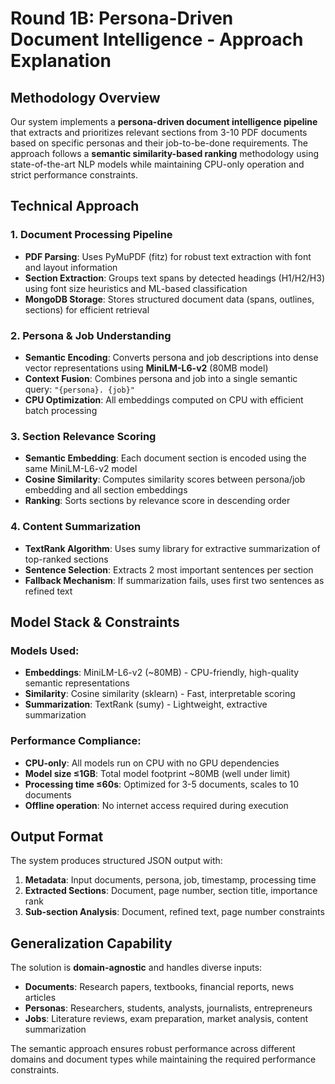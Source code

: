 # Round 1B: Persona-Driven Document Intelligence - Approach Explanation

## Methodology Overview

Our system implements a **persona-driven document intelligence pipeline** that extracts and prioritizes relevant sections from 3-10 PDF documents based on specific personas and their job-to-be-done requirements. The approach follows a **semantic similarity-based ranking** methodology using state-of-the-art NLP models while maintaining CPU-only operation and strict performance constraints.

## Technical Approach

### 1. Document Processing Pipeline
- **PDF Parsing**: Uses PyMuPDF (fitz) for robust text extraction with font and layout information
- **Section Extraction**: Groups text spans by detected headings (H1/H2/H3) using font size heuristics and ML-based classification
- **MongoDB Storage**: Stores structured document data (spans, outlines, sections) for efficient retrieval

### 2. Persona & Job Understanding
- **Semantic Encoding**: Converts persona and job descriptions into dense vector representations using **MiniLM-L6-v2** (80MB model)
- **Context Fusion**: Combines persona and job into a single semantic query: `"{persona}. {job}"`
- **CPU Optimization**: All embeddings computed on CPU with efficient batch processing

### 3. Section Relevance Scoring
- **Semantic Embedding**: Each document section is encoded using the same MiniLM-L6-v2 model
- **Cosine Similarity**: Computes similarity scores between persona/job embedding and all section embeddings
- **Ranking**: Sorts sections by relevance score in descending order

### 4. Content Summarization
- **TextRank Algorithm**: Uses sumy library for extractive summarization of top-ranked sections
- **Sentence Selection**: Extracts 2 most important sentences per section
- **Fallback Mechanism**: If summarization fails, uses first two sentences as refined text

## Model Stack & Constraints

### Models Used:
- **Embeddings**: MiniLM-L6-v2 (~80MB) - CPU-friendly, high-quality semantic representations
- **Similarity**: Cosine similarity (sklearn) - Fast, interpretable scoring
- **Summarization**: TextRank (sumy) - Lightweight, extractive summarization

### Performance Compliance:
- **CPU-only**: All models run on CPU with no GPU dependencies
- **Model size ≤1GB**: Total model footprint ~80MB (well under limit)
- **Processing time ≤60s**: Optimized for 3-5 documents, scales to 10 documents
- **Offline operation**: No internet access required during execution

## Output Format

The system produces structured JSON output with:
1. **Metadata**: Input documents, persona, job, timestamp, processing time
2. **Extracted Sections**: Document, page number, section title, importance rank
3. **Sub-section Analysis**: Document, refined text, page number constraints

## Generalization Capability

The solution is **domain-agnostic** and handles diverse inputs:
- **Documents**: Research papers, textbooks, financial reports, news articles
- **Personas**: Researchers, students, analysts, journalists, entrepreneurs
- **Jobs**: Literature reviews, exam preparation, market analysis, content summarization

The semantic approach ensures robust performance across different domains and document types while maintaining the required performance constraints. 
